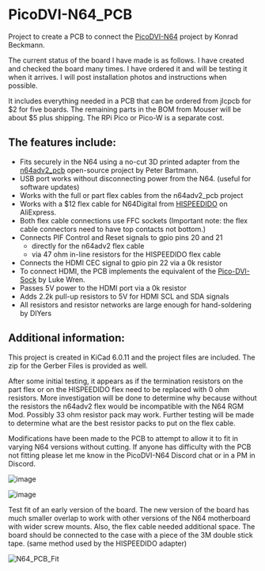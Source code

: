 # PicoDVI-N64_PCB
Project to create a PCB to connect the [PicoDVI-N64](https://github.com/kbeckmann/PicoDVI-N64) project by Konrad Beckmann.



The current status of the board I have made is as follows.  I have created and checked the board many times.  I have ordered it and will be testing it when it arrives. I will post installation photos and instructions when possible.

It includes everything needed in a PCB that can be ordered from jlcpcb for $2 for five boards.  The remaining parts in the BOM from Mouser will be about $5 plus shipping.  The RPi Pico or Pico-W is a separate cost.  

## The features include: 

- Fits securely in the N64 using a no-cut 3D printed adapter from the [n64adv2_pcb](https://github.com/borti4938/n64adv2_pcb) open-source project by Peter Bartmann.  
- USB port works without disconnecting power from the N64. (useful for software updates)
- Works with the full or part flex cables from the n64adv2_pcb project
- Works with a $12 flex cable for N64Digital from [HISPEEDIDO](https://www.aliexpress.us/item/3256805571419579.html?spm=5261.ProductManageOnline.0.0.33212ddbdJ53Tz&gatewayAdapt=glo2usa4itemAdapt) on AliExpress.
- Both flex cable connections use FFC sockets  (Important note: the flex cable connectors need to have top contacts not bottom.)
- Connects PIF Control and Reset signals to gpio pins 20 and 21
  - directly for the n64adv2 flex cable
  - via 47 ohm in-line resistors for the HISPEEDIDO flex cable
- Connects the HDMI CEC signal to gpio pin 22 via a 0k resistor
- To connect HDMI, the PCB implements the equivalent of the [Pico-DVI-Sock](https://github.com/Wren6991/Pico-DVI-Sock) by Luke Wren.
- Passes 5V power to the HDMI port via a 0k resistor
- Adds 2.2k pull-up resistors to 5V for HDMI SCL and SDA signals
- All resistors and resistor networks are large enough for hand-soldering by DIYers

## Additional information: 

This project is created in KiCad 6.0.11 and the project files are included. The zip for the Gerber Files is provided as well.

After some initial testing, it appears as if the termination resistors on the part flex or on the HISPEEDIDO flex need to be replaced with 0 ohm resistors.  More investigation will be done to determine why because without the resistors the n64adv2 flex would be incompatible with the N64 RGM Mod.  Possibly 33 ohm resistor pack may work.  Further testing will be made to determine what are the best resistor packs to put on the flex cable.

Modifications have been made to the PCB to attempt to allow it to fit in varying N64 versions without cutting.  If anyone has difficulty with the PCB not fitting please let me know in the PicoDVI-N64 Discord chat or in a PM in Discord. 

![image](https://github.com/dalogue1/PicoDVI-N64_PCB/assets/133064876/9315e3da-7bc9-433b-8e38-e10323c88f16)

![image](https://github.com/dalogue1/PicoDVI-N64_PCB/assets/133064876/763a6812-2a31-4b81-8f16-87e49d605c8b)

Test fit of an early version of the board.  The new version of the board has much smaller overlap to work with other versions of the N64 motherboard with wider screw mounts.  Also, the flex cable needed additional space.  The board should be connected to the case with a piece of the 3M double stick tape. (same method used by the HISPEEDIDO adapter)

![N64_PCB_Fit](https://github.com/dalogue1/PicoDVI-N64_PCB/assets/133064876/a9b3f396-81b1-41a5-92eb-939396d21952)
